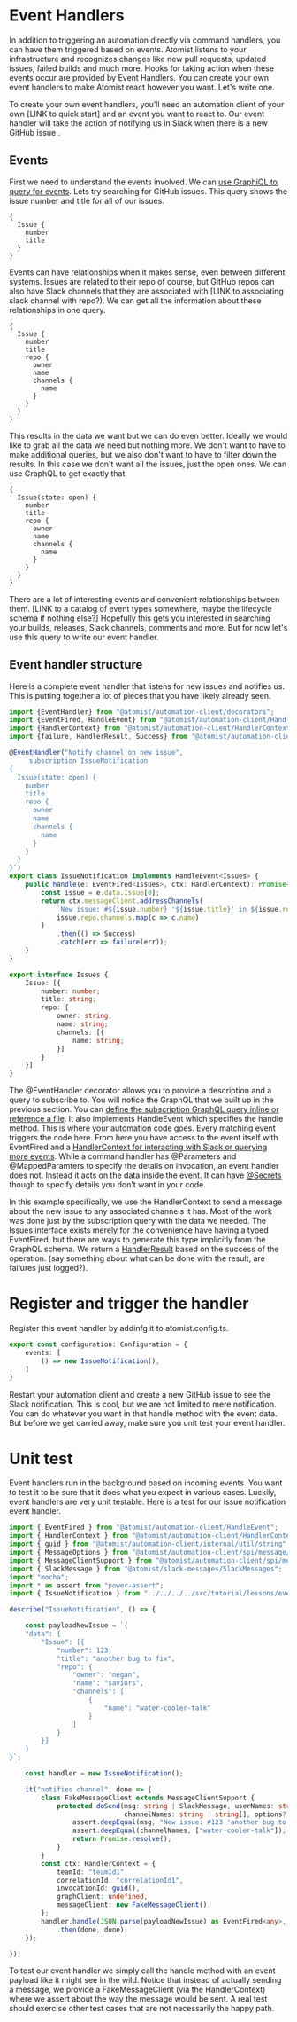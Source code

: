 # Event Handlers

In addition to triggering an automation directly via command handlers, you can have them triggered based on events. Atomist listens to your infrastructure and recognizes changes like new pull requests, updated issues, failed builds and much more. Hooks for taking action when these events occur are provided by Event Handlers. You can create your own event handlers to make Atomist react however you want. Let's write one.

To create your own event handlers, you’ll need an automation client of your own [LINK to quick start] and an event you want to react to. Our event handler will take the action of notifying us in Slack when there is a new GitHub issue .

## Events

First we need to understand the events involved. We can [use GraphiQL to query for events](graphql.md#accessing-data-with-graphiql). Lets try searching for GitHub issues. This query shows the issue number and title for all of our issues.

```
{
  Issue {
    number
    title
  }
}
```

Events can have relationships when it makes sense, even between different systems. Issues are related to their repo of course, but GitHub repos can also have Slack channels that they are associated with [LINK to associating slack channel with repo?). We can get all the information about these relationships in one query.

```
{
  Issue {
    number
    title
    repo {
      owner
      name
      channels {
        name
      }
    }
  }
}
```

This results in the data we want but we can do even better. Ideally we would like to grab all the data we need but nothing more. We don't want to have to make additional queries, but we also don't want to have to filter down the results. In this case we don't want all the issues, just the open ones. We can use GraphQL to get exactly that.

```
{
  Issue(state: open) {
    number
    title
    repo {
      owner
      name
      channels {
        name
      }
    }
  }
}
```

There are a lot of interesting events and convenient relationships between them. [LINK to a catalog of event types somewhere, maybe the lifecycle schema if nothing else?] Hopefully this gets you interested in searching your builds, releases, Slack channels, comments and more. But for now let's use this query to write our event handler.

## Event handler structure

Here is a complete event handler that listens for new issues and notifies us. This is putting together a lot of pieces that you have likely already seen.

```typescript
import {EventHandler} from "@atomist/automation-client/decorators";
import {EventFired, HandleEvent} from "@atomist/automation-client/HandleEvent";
import {HandlerContext} from "@atomist/automation-client/HandlerContext";
import {failure, HandlerResult, Success} from "@atomist/automation-client/HandlerResult";

@EventHandler("Notify channel on new issue",
    `subscription IssueNotification
{
  Issue(state: open) {
    number
    title
    repo {
      owner
      name
      channels {
        name
      }
    }
  }
}`)
export class IssueNotification implements HandleEvent<Issues> {
    public handle(e: EventFired<Issues>, ctx: HandlerContext): Promise<HandlerResult> {
        const issue = e.data.Issue[0];
        return ctx.messageClient.addressChannels(
            `New issue: #${issue.number} '${issue.title}' in ${issue.repo.owner}.${issue.repo.name}`,
            issue.repo.channels.map(c => c.name)
        )
            .then(() => Success)
            .catch(err => failure(err));
    }
}

export interface Issues {
    Issue: [{
        number: number;
        title: string;
        repo: {
            owner: string;
            name: string;
            channels: [{
                name: string;
            }]
        }
    }]
}
```

The @EventHandler decorator allows you to provide a description and a query to subscribe to. You will notice the GraphQL that we built up in the previous section. You can [define the subscription GraphQL query inline or reference a file](graphql.md#subscriptions). It also implements HandleEvent which specifies the handle method. This is where your automation code goes. Every matching event triggers the code here. From here you have access to the event itself with EventFired and a [HandlerContext for interacting with Slack or querying more events](commands.md#what-do-you-get). While a command handler has @Parameters and @MappedParamters to specify the details on invocation, an event handler does not. Instead it acts on the data inside the event. It can have [@Secrets](commands.md#secrets) though to specify details you don't want in your code.

In this example specifically, we use the HandlerContext to send a message about the new issue to any associated channels it has. Most of the work was done just by the subscription query with the data we needed. The Issues interface exists merely for the convenience have having a typed EventFired, but there are ways to generate this type implicitly from the GraphQL schema. We return a [HandlerResult](commands.md#what-do-you-give-back) based on the success of the operation. (say something about what can be done with the result, are failures just logged?).

# Register and trigger the handler

Register this event handler by addinfg it to atomist.config.ts.

```typescript
export const configuration: Configuration = {
    events: [
        () => new IssueNotification(),
    ]
}
```

Restart your automation client and create a new GitHub issue to see the Slack notification. This is cool, but we are not limited to mere notification. You can do whatever you want in that handle method with the event data. But before we get carried away, make sure you unit test your event handler.

# Unit test

Event handlers run in the background based on incoming events. You want to test it to be sure that it does what you expect in various cases. Luckily, event handlers are very unit testable. Here is a test for our issue notification event handler.

```typescript
import { EventFired } from "@atomist/automation-client/HandleEvent";
import { HandlerContext } from "@atomist/automation-client/HandlerContext";
import { guid } from "@atomist/automation-client/internal/util/string";
import { MessageOptions } from "@atomist/automation-client/spi/message/MessageClient";
import { MessageClientSupport } from "@atomist/automation-client/spi/message/MessageClientSupport";
import { SlackMessage } from "@atomist/slack-messages/SlackMessages";
import "mocha";
import * as assert from "power-assert";
import { IssueNotification } from "../../../../src/tutorial/lessons/events/IssueNotification";

describe("IssueNotification", () => {

    const payloadNewIssue = `{
	"data": {
		"Issue": [{
			"number": 123,
			"title": "another bug to fix",
			"repo": {
			    "owner": "negan",
			    "name": "saviors",
			    "channels": [
			        {
			            "name": "water-cooler-talk"
			        }
			    ]
			}
		}]
	}
}`;

    const handler = new IssueNotification();

    it("notifies channel", done => {
        class FakeMessageClient extends MessageClientSupport {
            protected doSend(msg: string | SlackMessage, userNames: string | string[],
                             channelNames: string | string[], options?: MessageOptions): Promise<any> {
                assert.deepEqual(msg, "New issue: #123 'another bug to fix' in negan.saviors");
                assert.deepEqual(channelNames, ["water-cooler-talk"]);
                return Promise.resolve();
            }
        }
        const ctx: HandlerContext = {
            teamId: "teamId1",
            correlationId: "correlationId1",
            invocationId: guid(),
            graphClient: undefined,
            messageClient: new FakeMessageClient(),
        };
        handler.handle(JSON.parse(payloadNewIssue) as EventFired<any>, ctx)
            .then(done, done);
    });

});
```

To test our event handler we simply call the handle method with an event payload like it might see in the wild. Notice that instead of actually sending a message, we provide a FakeMessageClient (via the HandlerContext) where we assert about the way the message would be sent. A real test should exercise other test cases that are not necessarily the happy path.

